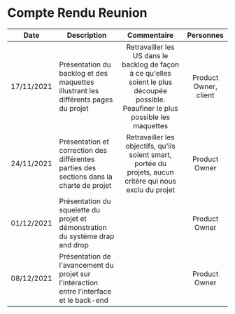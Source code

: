 # Compte Rendu Reunion


| Date   | Description                                                  | Commentaire | Personnes |
| ----- | ------------------------------------------------------------ | :--------: | :------: |
| 17/11/2021   | Présentation du backlog et des  maquettes illustrant les différents pages du projet           | Retravailler les US dans le backlog de façon à ce qu'elles soient le plus découpée possible. Peaufiner le plus possible les maquettes | Product Owner, client |
| 24/11/2021   | Présentation et correction des différentes parties des sections dans la charte de projet| Retravailler les objectifs, qu'ils soient smart, portée du projets, aucun critère qui nous exclu du projet |  Product Owner| Product Owner |
| 01/12/2021   | Présentation du squelette du projet et démonstration du système drap and drop   |  | Product Owner |
| 08/12/2021   | Présentation de l'avancement du projet sur l'intéraction entre l'interface et le back-end   |  | Product Owner |
